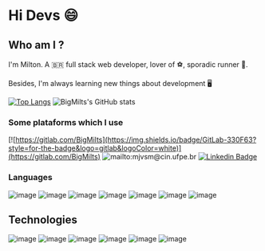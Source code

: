 # Hi Devs 😄

## Who am I ?

I'm Milton. A 🇧🇷 full stack web developer, lover of ⚽, sporadic runner 🏃.

Besides, I'm always learning new things about development 🖥️ 

[![Top Langs](https://github-readme-stats.vercel.app/api/top-langs/?username=BigMilts)](https://github.com/anuraghazra/github-readme-stats)
![BigMilts's GitHub stats](https://github-readme-stats.vercel.app/api?username=BigMilts&show_icons=true&theme=radical) 


### Some plataforms which I use
[![https://gitlab.com/BigMilts](https://img.shields.io/badge/GitLab-330F63?style=for-the-badge&logo=gitlab&logoColor=white)](https://gitlab.com/BigMilts)
![mailto:mjvsm@cin.ufpe.br](https://img.shields.io/badge/Gmail-D14836?style=for-the-badge&logo=gmail&logoColor=white)
[![Linkedin Badge](https://img.shields.io/badge/LinkedIn-0077B5?style=for-the-badge&logo=linkedin&logoColor=white&link=https://www.linkedin.com/in/milton-souto-maior-77a6b718b/)](https://www.linkedin.com/in/milton-souto-maior-77a6b718b/)

### Languages
![image](https://img.shields.io/badge/Python-3776AB?style=for-the-badge&logo=python&logoColor=white) 
![image](https://img.shields.io/badge/TypeScript-007ACC?style=for-the-badge&logo=typescript&logoColor=white)
![image](https://img.shields.io/badge/JavaScript-F7DF1E?style=for-the-badge&logo=javascript&logoColor=black)
![image](https://img.shields.io/badge/HTML5-E34F26?style=for-the-badge&logo=html5&logoColor=white)
![image](https://img.shields.io/badge/CSS3-1572B6?style=for-the-badge&logo=css3&logoColor=white)
![image](https://img.shields.io/badge/C%23-239120?style=for-the-badge&logo=c-sharp&logoColor=white)
![image](https://img.shields.io/badge/Java-ED8B00?style=for-the-badge&logo=java&logoColor=white)

## Technologies 
![image](https://img.shields.io/badge/Angular-DD0031?style=for-the-badge&logo=angular&logoColor=white)
![image](https://img.shields.io/badge/AngularJS-E23237?style=for-the-badge&logo=angularjs&logoColor=white)
![image](https://img.shields.io/badge/Spring-6DB33F?style=for-the-badge&logo=spring&logoColor=white)
![image](https://img.shields.io/badge/Git-F05032?style=for-the-badge&logo=git&logoColor=white)
![image](https://img.shields.io/badge/.NET-5C2D91?style=for-the-badge&logo=.net&logoColor=white)
![image](https://img.shields.io/badge/MySQL-00000F?style=for-the-badge&logo=mysql&logoColor=white)






<!--
**BigMilts/BigMilts** is a ✨ _special_ ✨ repository because its `README.md` (this file) appears on your GitHub profile.

Here are some ideas to get you started:

- 🔭 I’m currently working on ...
- 🌱 I’m currently learning ...
- 👯 I’m looking to collaborate on ...
- 🤔 I’m looking for help with ...
- 💬 Ask me about ...
- 📫 How to reach me: ...
- 😄 Pronouns: ...
- ⚡ Fun fact: ...
-->
